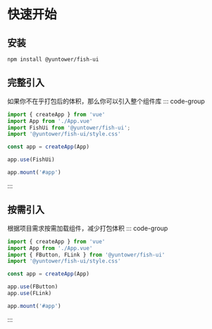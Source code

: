 # 快速开始

## 安装
```shell
npm install @yuntower/fish-ui
```

## 完整引入
如果你不在乎打包后的体积，那么你可以引入整个组件库
::: code-group
```ts [main.ts]
import { createApp } from 'vue'
import App from './App.vue'
import FishUi from '@yuntower/fish-ui';
import '@yuntower/fish-ui/style.css'

const app = createApp(App)

app.use(FishUi)

app.mount('#app')

```
:::

## 按需引入
根据项目需求按需加载组件，减少打包体积
::: code-group
```ts [main.ts]
import { createApp } from 'vue'
import App from './App.vue'
import { FButton, FLink } from '@yuntower/fish-ui'
import '@yuntower/fish-ui/style.css'

const app = createApp(App)

app.use(FButton)
app.use(FLink)

app.mount('#app')

```
:::